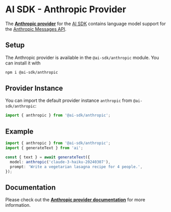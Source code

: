 # AI SDK - Anthropic Provider

The **[Anthropic provider](https://ai-sdk.dev/providers/ai-sdk-providers/anthropic)** for the [AI SDK](https://ai-sdk.dev/docs) contains language model support for the [Anthropic Messages API](https://docs.anthropic.com/claude/reference/messages_post).

## Setup

The Anthropic provider is available in the `@ai-sdk/anthropic` module. You can install it with

```bash
npm i @ai-sdk/anthropic
```

## Provider Instance

You can import the default provider instance `anthropic` from `@ai-sdk/anthropic`:

```ts
import { anthropic } from '@ai-sdk/anthropic';
```

## Example

```ts
import { anthropic } from '@ai-sdk/anthropic';
import { generateText } from 'ai';

const { text } = await generateText({
  model: anthropic('claude-3-haiku-20240307'),
  prompt: 'Write a vegetarian lasagna recipe for 4 people.',
});
```

## Documentation

Please check out the **[Anthropic provider documentation](https://ai-sdk.dev/providers/ai-sdk-providers/anthropic)** for more information.
